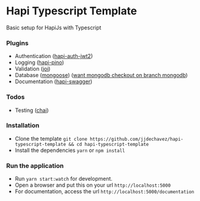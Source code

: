 # Hapi Typescript Template 
Basic setup for HapiJs with Typescript 

### Plugins
- Authentication ([hapi-auth-jwt2](https://github.com/dwyl/hapi-auth-jwt2))
- Logging ([hapi-pino](https://github.com/pinojs/hapi-pino))
- Validation ([joi](https://github.com/sideway/joi))
- Database ([mongoose](https://mongoosejs.com/)) ([want mongodb checkout on branch mongodb](https://github.com/jjdechavez/hapi-typescript-template/tree/mongodb))
- Documentation ([hapi-swagger](https://github.com/glennjones/hapi-swagger))

### Todos
- Testing ([chai](https://github.com/chaijs/chai))

### Installation
- Clone the template `git clone https://github.com/jjdechavez/hapi-typescript-template && cd hapi-typescript-template`
- Install the dependencies `yarn` or `npm install`

### Run the application
- Run `yarn start:watch` for development.
- Open a browser and put this on your url `http://localhost:5000`
- For documentation, access the url `http://localhost:5000/documentation`

